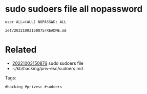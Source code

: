 # sudo sudoers file all nopassword
```
user ALL=(ALL) NOPASSWD: ALL
```

` zet/20221003150875/README.md `

# Related

- [20221003150876](/zet/20221003150876/README.md) sudo sudoers file
- ~/kb/hacking/priv-esc/sudoers.md

Tags:

    #hacking #privesc #sudoers 
